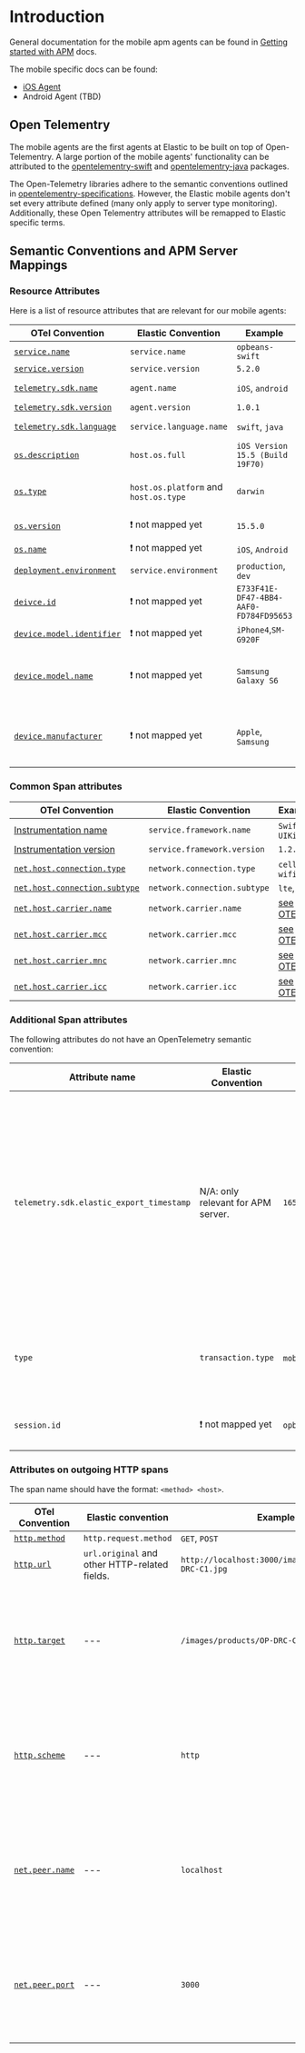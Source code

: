 # Introduction

General documentation for the mobile apm agents can be found in [Getting started with APM](https://www.elastic.co/guide/en/apm/get-started/current/overview.html) docs.

The mobile specific docs can be found:

* [iOS Agent](https://www.elastic.co/guide/en/apm/agent/swift/0.x/intro.html)
* Android Agent (TBD)

## Open Telementry
The mobile agents are the first agents at Elastic to be built on top of Open-Telementry. 
A large portion of the mobile agents' functionality can be attributed to the [opentelementry-swift](https://github.com/open-telemetry/opentelemetry-swift) and [opentelementry-java](https://github.com/open-telemtry/opentelemetry-java) packages.

The Open-Telemetry libraries adhere to the semantic conventions outlined in [opentelementry-specifications](https://github.com/open-telemetry/opentelemetry-specification). 
However, the Elastic mobile agents don't set every attribute defined (many only apply to server type monitoring). Additionally, these Open Telementry attributes will be remapped to Elastic specific terms. 

## Semantic Conventions and APM Server Mappings


### Resource Attributes 
Here is a list of resource attributes that are relevant for our mobile agents:

| OTel Convention        | Elastic Convention         | Example                          | Comment                            |
|------------------------|----------------------------|----------------------------------| -----------------------------------|
| [`service.name`](https://opentelemetry.io/docs/reference/specification/resource/semantic_conventions/#service)         | `service.name`             | `opbeans-swift`                  |                                    |     
| [`service.version`](https://opentelemetry.io/docs/reference/specification/resource/semantic_conventions/#service)     | `service.version`          | `5.2.0`                          |                                    | 
| [`telemetry.sdk.name`](https://opentelemetry.io/docs/reference/specification/resource/semantic_conventions/#telemetry-sdk)   | `agent.name`               | `iOS`, `android`                 | Elastic's `agent.name` is mapped from:  `telemetry.sdk.name`/`telemetry.sdk.language` |
| [`telemetry.sdk.version`](https://opentelemetry.io/docs/reference/specification/resource/semantic_conventions/#telemetry-sdk)| `agent.version`            | `1.0.1`                            |                                  |                 
| [`telemetry.sdk.language`](https://opentelemetry.io/docs/reference/specification/resource/semantic_conventions/#telemetry-sdk)| `service.language.name`   | `swift`, `java`                  | Elastic's `agent.name` is mapped from:  `telemetry.sdk.name`/`telemetry.sdk.language` |
| [`os.description`](https://opentelemetry.io/docs/reference/specification/resource/semantic_conventions/os/)       | `host.os.full`             | `iOS Version 15.5 (Build 19F70)` |                                    |
| [`os.type`](https://opentelemetry.io/docs/reference/specification/resource/semantic_conventions/os/)             | `host.os.platform` and `host.os.type`        | `darwin`                         | :heavy_exclamation_mark: The [APM server also maps](https://github.com/elastic/apm-server/blob/93e2fe20255b1db14c9643fb88caa79e0becf858/processor/otel/metadata.go#L150) `darwin` to the ECS field `host.os.type = macos`. This is wrong for iOS. |
| [`os.version`](https://opentelemetry.io/docs/reference/specification/resource/semantic_conventions/os/)           | :heavy_exclamation_mark: not mapped yet         | `15.5.0`                         | :heavy_exclamation_mark: We should map it to the ECS field `os.version` |
| [`os.name`](https://opentelemetry.io/docs/reference/specification/resource/semantic_conventions/os/)              | :heavy_exclamation_mark: not mapped yet         | `iOS`, `Android`                         | :heavy_exclamation_mark: We should map it to the ECS field `os.name` |
| [`deployment.environment`](https://opentelemetry.io/docs/reference/specification/resource/semantic_conventions/deployment_environment/) | `service.environment`    | `production`, `dev`              |    |
| [`deivce.id`](https://opentelemetry.io/docs/reference/specification/resource/semantic_conventions/device/)            | :heavy_exclamation_mark: not mapped yet         | `E733F41E-DF47-4BB4-AAF0-FD784FD95653` |  [Follow this description.](https://opentelemetry.io/docs/reference/specification/resource/semantic_conventions/device/) (Device ID should be fix and unique for a device but should not carry PII)  |
| [`device.model.identifier`](https://opentelemetry.io/docs/reference/specification/resource/semantic_conventions/device/) | :heavy_exclamation_mark: not mapped yet      | `iPhone4`,`SM-G920F`             |             |
| [`device.model.name`](https://opentelemetry.io/docs/reference/specification/resource/semantic_conventions/device/)       | :heavy_exclamation_mark: not mapped yet      | `Samsung Galaxy S6`              | This information is potentially not directly available on the device and needs to be derived / mapped from `device.model.identifier`. In this case, the APM server should do the mapping. |
| [`device.manufacturer`](https://opentelemetry.io/docs/reference/specification/resource/semantic_conventions/device/)     | :heavy_exclamation_mark: not mapped yet      | `Apple`, `Samsung`               |  This information is potentially not directly available on the device and needs to be derived / mapped from `device.model.identifier`. In this case, the APM server should do the mapping. |   


### Common Span attributes
| OTel Convention                         | Elastic Convention         | Example                          | Comment                            |
|-----------------------------------------|----------------------------|----------------------------------| -----------------------------------|
| [Instrumentation name](https://opentelemetry.io/docs/reference/specification/trace/api/#get-a-tracer) |`service.framework.name`| `SwiftUI`, `UIKit` ||
| [Instrumentation version](https://opentelemetry.io/docs/reference/specification/trace/api/#get-a-tracer) |`service.framework.version`| `1.2.3`| |
| [`net.host.connection.type`](https://opentelemetry.io/docs/reference/specification/trace/semantic_conventions/span-general/) | `network.connection.type` | `cell`, `wifi` ||
| [`net.host.connection.subtype`](https://opentelemetry.io/docs/reference/specification/trace/semantic_conventions/span-general/) | `network.connection.subtype` | `lte`, `edge` ||
| [`net.host.carrier.name`](https://opentelemetry.io/docs/reference/specification/trace/semantic_conventions/span-general/) | `network.carrier.name` | [see OTEL](https://opentelemetry.io/docs/reference/specification/trace/semantic_conventions/span-general/) ||
| [`net.host.carrier.mcc`](https://opentelemetry.io/docs/reference/specification/trace/semantic_conventions/span-general/) | `network.carrier.mcc` | [see OTEL](https://opentelemetry.io/docs/reference/specification/trace/semantic_conventions/span-general/) ||
| [`net.host.carrier.mnc`](https://opentelemetry.io/docs/reference/specification/trace/semantic_conventions/span-general/) | `network.carrier.mnc` | [see OTEL](https://opentelemetry.io/docs/reference/specification/trace/semantic_conventions/span-general/) ||
| [`net.host.carrier.icc`](https://opentelemetry.io/docs/reference/specification/trace/semantic_conventions/span-general/) | `network.carrier.icc` | [see OTEL](https://opentelemetry.io/docs/reference/specification/trace/semantic_conventions/span-general/) ||

### Additional Span attributes

The following attributes do not have an OpenTelemetry semantic convention:

| Attribute name                          | Elastic Convention         | Example                          | Comment                            |
|-----------------------------------------|----------------------------|----------------------------------| -----------------------------------|
| `telemetry.sdk.elastic_export_timestamp`| N/A: only relevant for APM server.     | `1658149487000000000` | This is required to deal with the time skew on mobile devices. Set this to the timestamp (in nanoseconds) when the span is exported in the OpenTelemetry span processer. :heavy_exclamation_mark: APM server should drop this field and store it in ES.|
| `type` | `transaction.type` | `mobile` :interrobang: | :heavy_exclamation_mark: Need to define new values for transactions resulting from mobile interactions. |
| `session.id`         | :heavy_exclamation_mark: not mapped yet         | `opbeans-swift`                  | Some id for a session. This is not specified in OTel, yet. | 


### Attributes on outgoing HTTP spans 

The span name should have the format: `<method> <host>`.

| OTel Convention          | Elastic convention    | Example        | Comment                            |
|--------------------------|-----------------------|----------------| -----------------------------------|
| [`http.method`](https://opentelemetry.io/docs/reference/specification/trace/semantic_conventions/http/)    | `http.request.method` | `GET`, `POST`  |                                     | 
| [`http.url`](https://opentelemetry.io/docs/reference/specification/trace/semantic_conventions/http/)       | `url.original` and other HTTP-related fields. | `http://localhost:3000/images/products/OP-DRC-C1.jpg` | |
| [`http.target`](https://opentelemetry.io/docs/reference/specification/trace/semantic_conventions/http/)    |  ---                  | `/images/products/OP-DRC-C1.jpg` | Fallback field to derive HTTP-related fields if `http.url` field is not provided. |
| [`http.scheme`](https://opentelemetry.io/docs/reference/specification/trace/semantic_conventions/http/)    |  ---                  | `http`        | Fallback field to derive HTTP-related fields if `http.url` field is not provided.|
| [`net.peer.name`](https://opentelemetry.io/docs/reference/specification/trace/semantic_conventions/http/)  |  ---                  | `localhost`   | Fallback field to derive HTTP-related fields if `http.url` field is not provided.|
| [`net.peer.port`](https://opentelemetry.io/docs/reference/specification/trace/semantic_conventions/http/)  |  ---                  | `3000`         | Fallback field to derive HTTP-related fields if `http.url` field is not provided. |
